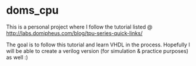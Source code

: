 # doms_cpu
This is a personal project where I follow the tutorial listed @ http://labs.domipheus.com/blog/tpu-series-quick-links/

The goal is to follow this tutorial and learn VHDL in the process. Hopefully I will be able to create a verilog version (for simulation & practice purposes) as well :)
